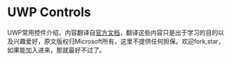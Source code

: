 # UWP Controls

UWP常用控件介绍，内容翻译自[官方文档](https://docs.microsoft.com/en-us/uwp/api/windows.ui.xaml.controls)，翻译这些内容只是出于学习的目的以及兴趣爱好，原文版权归Microsoft所有，这里不提供任何担保。欢迎fork,star，如果能加入进来，那就最好不过了。
